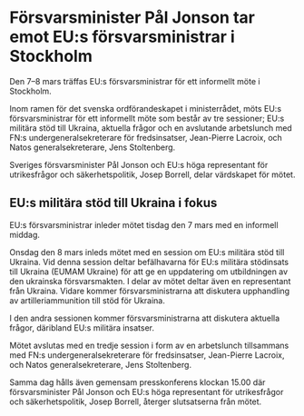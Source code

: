 # Försvarsminister Pål Jonson tar emot EU:s försvarsministrar i Stockholm

Den 7–8 mars träffas EU:s försvarsministrar för ett informellt möte i Stockholm.

Inom ramen för det svenska ordförandeskapet i ministerrådet, möts EU:s försvarsministrar för ett informellt möte som består av tre sessioner; EU:s militära stöd till Ukraina, aktuella frågor och en avslutande arbetslunch med FN:s undergeneralsekreterare för fredsinsatser, Jean-Pierre Lacroix, och Natos generalsekreterare, Jens Stoltenberg.

Sveriges försvarsminister Pål Jonson och EU:s höga representant för utrikesfrågor och säkerhetspolitik, Josep Borrell, delar värdskapet för mötet.

## EU:s militära stöd till Ukraina i fokus

EU:s försvarsministrar inleder mötet tisdag den 7 mars med en informell middag.

Onsdag den 8 mars inleds mötet med en session om EU:s militära stöd till Ukraina. Vid denna session deltar befälhavarna för EU:s militära stödinsats till Ukraina (EUMAM Ukraine) för att ge en uppdatering om utbildningen av den ukrainska försvarsmakten. I delar av mötet deltar även en representant från Ukraina. Vidare kommer försvarsministrarna att diskutera upphandling av artilleriammunition till stöd för Ukraina.

I den andra sessionen kommer försvarsministrarna att diskutera aktuella frågor, däribland EU:s militära insatser.

Mötet avslutas med en tredje session i form av en arbetslunch tillsammans med FN:s undergeneralsekreterare för fredsinsatser, Jean-Pierre Lacroix, och Natos generalsekreterare, Jens Stoltenberg.

Samma dag hålls även gemensam presskonferens klockan 15.00 där försvarsminister Pål Jonson och EU:s höga representant för utrikesfrågor och säkerhetspolitik, Josep Borrell, återger slutsatserna från mötet.
